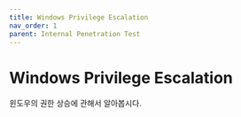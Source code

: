 ```yaml
---
title: Windows Privilege Escalation
nav_order: 1
parent: Internal Penetration Test
---
```


# Windows Privilege Escalation

윈도우의 권한 상승에 관해서 알아봅시다.